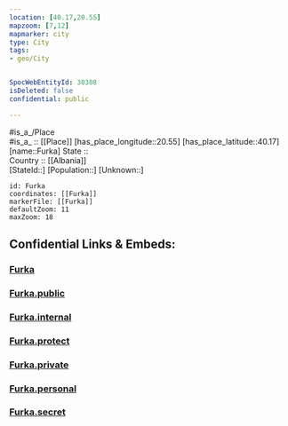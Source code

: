 ```yaml
---
location: [40.17,20.55] 
mapzoom: [7,12] 
mapmarker: city 
type: City
tags:
- geo/City


SpocWebEntityId: 30308
isDeleted: false
confidential: public

---
```

#is_a_/Place  
#is_a_ :: [[Place]] 
[has_place_longitude::20.55] 
[has_place_latitude::40.17] 
[name::Furka] 
State ::  
Country :: [[Albania]]  
[StateId::] 
[Population::] 
[Unknown::] 


```leaflet
id: Furka
coordinates: [[Furka]] 
markerFile: [[Furka]] 
defaultZoom: 11 
maxZoom: 18
```


## Confidential Links & Embeds: 

### [Furka](/_Standards/Earth/Continent/Europe/Europe~South/Albania/Counties~Albania/Korçë/City/Furka.md) 

### [Furka.public](/_public/Earth/Continent/Europe/Europe~South/Albania/Counties~Albania/Korçë/City/Furka.public.md) 

### [Furka.internal](/_internal/Earth/Continent/Europe/Europe~South/Albania/Counties~Albania/Korçë/City/Furka.internal.md) 

### [Furka.protect](/_protect/Earth/Continent/Europe/Europe~South/Albania/Counties~Albania/Korçë/City/Furka.protect.md) 

### [Furka.private](/_private/Earth/Continent/Europe/Europe~South/Albania/Counties~Albania/Korçë/City/Furka.private.md) 

### [Furka.personal](/_personal/Earth/Continent/Europe/Europe~South/Albania/Counties~Albania/Korçë/City/Furka.personal.md) 

### [Furka.secret](/_secret/Earth/Continent/Europe/Europe~South/Albania/Counties~Albania/Korçë/City/Furka.secret.md)

